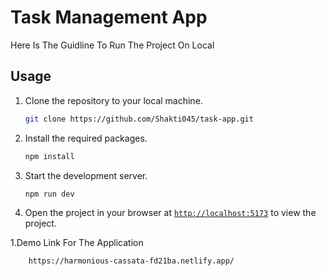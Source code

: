 # Task Management App

Here Is The Guidline To Run The Project On Local

## Usage

1. Clone the repository to your local machine.
    ```sh
    git clone https://github.com/Shakti045/task-app.git
    ```

1. Install the required packages.
    ```sh
    npm install
    ```

1. Start the development server.
    ```sh
    npm run dev
    ```
1. Open the project in your browser at [`http://localhost:5173`](http://localhost:5173) to view the project.

1.Demo Link For The Application
```sh
    https://harmonious-cassata-fd21ba.netlify.app/
```